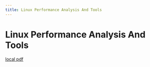 ```yaml
---
title: Linux Performance Analysis And Tools
---
```


# Linux Performance Analysis And Tools

[local pdf](../../../pdfs/linux-performance-analysis-and-tools.pdf)
